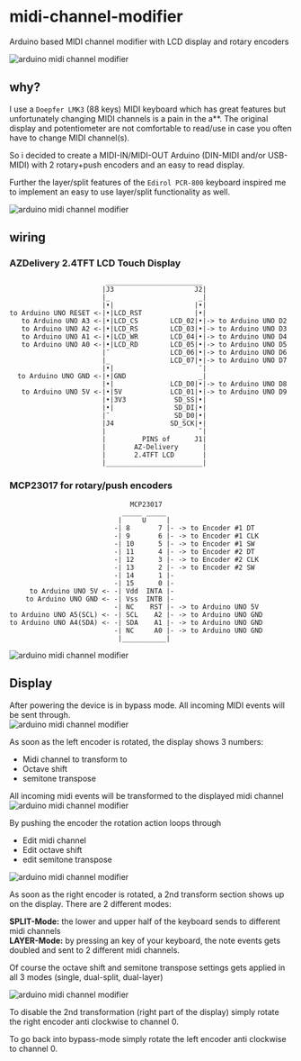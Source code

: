 # midi-channel-modifier
Arduino based MIDI channel modifier with LCD display and rotary encoders

![arduino midi channel modifier](media/arduino-channel-modifier-002.JPG "arduino midi channel modifier")  


## why?
I use a `Doepfer LMK3` (88 keys) MIDI keyboard which has great features but unfortunately changing MIDI channels is a pain in the a**. The original display and potentiometer are not comfortable to read/use in case you often have to change MIDI channel(s).  

So i decided to create a MIDI-IN/MIDI-OUT Arduino (DIN-MIDI and/or USB-MIDI) with 2 rotary+push encoders and an easy to read display.  

Further the layer/split features of the `Edirol PCR-800` keyboard inspired me to implement an easy to use layer/split functionality as well.  

![arduino midi channel modifier](media/arduino-channel-modifier-001.JPG "arduino midi channel modifier")  

## wiring
### AZDelivery 2.4TFT LCD Touch Display
```
                        ________________________
                       |J3                    J2|
                       |_                      _|
                       |•|                    |•|
to Arduino UNO RESET <-|•|LCD_RST             |•|
   to Arduino UNO A3 <-|•|LCD_CS        LCD_02|•|-> to Arduino UNO D2
   to Arduino UNO A2 <-|•|LCD_RS        LCD_03|•|-> to Arduino UNO D3
   to Arduino UNO A1 <-|•|LCD_WR        LCD_04|•|-> to Arduino UNO D4
   to Arduino UNO A0 <-|•|LCD_RD        LCD_05|•|-> to Arduino UNO D5
                       |¯               LCD_06|•|-> to Arduino UNO D6
                       |_               LCD_07|•|-> to Arduino UNO D7
                       |•|                     ¯|
  to Arduino UNO GND <-|•|GND                  _|
                       |•|              LCD_D0|•|-> to Arduino UNO D8
   to Arduino UNO 5V <-|•|5V            LCD_01|•|-> to Arduino UNO D9
                       |•|3V3            SD_SS|•|
                       |•|               SD_DI|•|
                       |¯                SD_D0|•|
                       |J4              SD_SCK|•|
                       |                       ¯|
                       |         PINS of      J1|
                       |       AZ-Delivery      |
                       |       2.4TFT LCD       |
                       |________________________|
```

### MCP23017 for rotary/push encoders
```
                              MCP23017
                            _____ _____
                           |     U     |
                          -| 8       7 |- -> to Encoder #1 DT
                          -| 9       6 |- -> to Encoder #1 CLK
                          -| 10      5 |- -> to Encoder #1 SW
                          -| 11      4 |- -> to Encoder #2 DT
                          -| 12      3 |- -> to Encoder #2 CLK
                          -| 13      2 |- -> to Encoder #2 SW
                          -| 14      1 |-
                          -| 15      0 |-
     to Arduino UNO 5V <- -| Vdd  INTA |-
    to Arduino UNO GND <- -| Vss  INTB |-
                          -| NC    RST |- -> to Arduino UNO 5V
to Arduino UNO A5(SCL) <- -| SCL    A2 |- -> to Arduino UNO GND
to Arduino UNO A4(SDA) <- -| SDA    A1 |- -> to Arduino UNO GND
                          -| NC     A0 |- -> to Arduino UNO GND
                           |___________|
```

![arduino midi channel modifier](media/arduino-channel-modifier-003.JPG "arduino midi channel modifier")  


## Display
After powering the device is in bypass mode. All incoming MIDI events will be sent through.  
![arduino midi channel modifier](media/arduino-channel-modifier-004.JPG "arduino midi channel modifier")  

As soon as the left encoder is rotated, the display shows 3 numbers:  
 - Midi channel to transform to
 - Octave shift
 - semitone transpose

All incoming midi events will be transformed to the displayed midi channel  
![arduino midi channel modifier](media/arduino-channel-modifier-005.JPG "arduino midi channel modifier")  

By pushing the encoder the rotation action loops through  
 - Edit midi channel
 - Edit octave shift
 - edit semitone transpose


![arduino midi channel modifier](media/arduino-channel-modifier-006.JPG "arduino midi channel modifier")  


As soon as the right encoder is rotated, a 2nd transform section shows up on the display. There are 2 different modes:  

**SPLIT-Mode:** the lower and upper half of the keyboard sends to different midi channels  
**LAYER-Mode:** by pressing an key of your keyboard, the note events gets doubled and sent to 2 different midi channels.  

Of course the octave shift and semitone transpose settings gets applied in all 3 modes (single, dual-split, dual-layer)  

![arduino midi channel modifier](media/arduino-channel-modifier-007.JPG "arduino midi channel modifier")  

To disable the 2nd transformation (right part of the display) simply rotate the right encoder anti clockwise to channel 0.  

To go back into bypass-mode simply rotate the left encoder anti clockwise to channel 0.  

